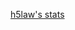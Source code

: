[h5law's stats](https://github-stats-xi-eight.vercel.app/api?username=h5law&show_icons=true&custom_title=h5law%27s%20stats&theme=calm)
